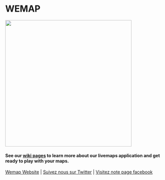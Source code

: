 # WEMAP

<img src="https://github.com/wemap/welcome/blob/master/img/wemap_logo-400x400.jpg" width="400" height="400" />

#### See our [wiki pages](https://github.com/wemap/welcome/wiki) to learn more about our livemaps application and get ready to play with your maps.

[Wemap Website](https://getwemap.com/?lang=en) | [Suivez nous sur Twitter](https://twitter.com/getwemap) | [Visitez note page facebook](https://www.facebook.com/getwemap/)
